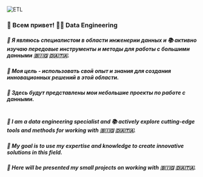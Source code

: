 ![ETL](https://files.realpython.com/media/What-is-Data-Engineering_Watermarked.607e761a3c0e.jpg)
### 👋 Всем привет! 👨‍💻 Data Engineering
##### 🚩 Я являюсь специалистом в области инженерии данных и 📚 активно изучаю передовые инструменты и методы для работы с большими данными 🇧🇮🇬 🇩🇦🇹🇦. 
##### 🎯 Моя цель - использовать свой опыт и знания для создания инновационных решений в этой области. 
##### 💾 Здесь будут представлены мои небольшие проекты по работе с данными. <br><br>

##### 🚩 I am a data engineering specialist and 📚 actively explore cutting-edge tools and methods for working with 🇧🇮🇬 🇩🇦🇹🇦. 
##### 🎯 My goal is to use my expertise and knowledge to create innovative solutions in this field. 
##### 💾 Here will be presented my small projects on working with 🇧🇮🇬 🇩🇦🇹🇦. <br><br><br>